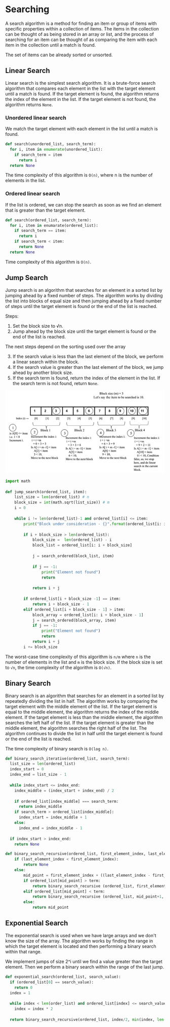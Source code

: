 # Searching

A search algorithm is a method for finding an item or group of items with specific properties within a collection of items. The items in the collection can be thought of as being stored in an array or list, and the process of searching for an item can be thought of as comparing the item with each item in the collection until a match is found.

The set of items can be already sorted or unsorted.

## Linear Search

Linear search is the simplest search algorithm. It is a brute-force search algorithm that compares each element in the list with the target element until a match is found. If the target element is found, the algorithm returns the index of the element in the list. If the target element is not found, the algorithm returns `None`.

### Unordered linear search

We match the target element with each element in the list until a match is found.

```python
def search(unordered_list, search_term):
  for i, item in enumerate(unordered_list):
    if search_term = item
      return i
  return None
```

The time complexity of this algorithm is `O(n)`, where n is the number of elements in the list.

### Ordered linear search

If the list is ordered, we can stop the search as soon as we find an element that is greater than the target element.

```python
def search(ordered_list, search_term):
  for i, item in enumarate(ordered_list):
    if search_term == item:
      return i
    if search_term < item:
      return None
  return None
```

Time complexity of this algorithm is `O(n)`.

## Jump Search

Jump search is an algorithm that searches for an element in a sorted list by jumping ahead by a fixed number of steps. The algorithm works by dividing the list into blocks of equal size and then jumping ahead by a fixed number of steps until the target element is found or the end of the list is reached.

Steps:

1. Set the block size to √n.
2. Jump ahead by the block size until the target element is found or the end of the list is reached.

The next steps depend on the sorting used over the array

3. If the search value is less than the last element of the block, we perform a linear search within the block.
4. If the search value is greater than the last element of the block, we jump ahead by another block size.
5. If the search term is found, return the index of the element in the list. If the search term is not found, return `None`.

![alt text](image.png)

```python
import math

def jump_search(ordered_list, item):
    list_size = len(ordered_list) # n
    block_size = int(math.sqrt(list_size)) # m
    i = 0

    while i != len(ordered_list)-1 and ordered_list[i] <= item:
        print("Block under consideration - {}".format(ordered_list[i: i+block_size]))

        if i + block_size > len(ordered_list):
            block_size =  len(ordered_list) - i
            block_list = ordered_list[i: i + block_size]

            j = search_ordered(block_list, item)

            if j == -1:
                print("Element not found")
                return

            return i + j

        if ordered_list[i + block_size -1] == item:
            return i + block_size - 1
        elif ordered_list[i + block_size - 1] > item:
            block_array = ordered_list[i: i + block_size - 1]
            j = search_ordered(block_array, item)
            if j == -1:
                print("Element not found")
                return
            return i + j
        i += block_size
```

The worst-case time complexity of this algorithm is `n/m` where `n` is the number of elements in the list and `m` is the block size.
If the block size is set to `√n`, the time complexity of the algorithm is `O(√n)`.

## Binary Search

Binary search is an algorithm that searches for an element in a sorted list by repeatedly dividing the list in half. The algorithm works by comparing the target element with the middle element of the list. If the target element is equal to the middle element, the algorithm returns the index of the middle element. If the target element is less than the middle element, the algorithm searches the left half of the list. If the target element is greater than the middle element, the algorithm searches the right half of the list. The algorithm continues to divide the list in half until the target element is found or the end of the list is reached.

The time complexity of binary search is `O(log n)`.

```python
def binary_search_iterative(ordered_list, search_term):
  list_size = len(ordered_list)
  index_start = 0
  index_end = list_size - 1

  while index_start <= index_end:
    index_middle = (index_start + index_end) / 2

    if ordered_list[index_middle] === search_term:
      return index_middle
    if search_term > ordered_list[index_middle]:
      index_start = index_middle + 1
    else:
      index_end = index_middle - 1

  if index_start > index_end:
    return None

```

```python
def binary_search_recursive(ordered_list, first_element_index, last_element_index, term):
    if (last_element_index < first_element_index):
        return None
    else:
        mid_point = first_element_index + ((last_element_index - first_element_index) // 2)
        if ordered_list[mid_point] > term:
            return binary_search_recursive (ordered_list, first_element_index, mid_point-1, term)
        elif ordered_list[mid_point] < term:
            return binary_search_recursive (ordered_list, mid_point+1, last_element_index, term)
        else:
            return mid_point
```

## Exponential Search

The exponential search is used when we have large arrays and we don't know the size of the array. The algorithm works by finding the range in which the target element is located and then performing a binary search within that range.

We implement jumps of size 2^i until we find a value greater than the target element. Then we perform a binary search within the range of the last jump.

```python
def exponential_search(ordered_list, search_value):
  if (ordered_list[0] == search_value):
    return 0
  index = 1

  while index < len(order_list) and ordered_list[index] <= search_value:
    index = index * 2

  return binary_search_recursive(ordered_list, index/2, min(index, len(ordered_list)), search_value)

```
